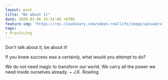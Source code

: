 ```yaml
---
layout: post
title: "Be about it"
date: 2020-02-06 16:34:00 +0700
feature-img: "https://res.cloudinary.com/sdees-reallife/image/upload/v1555658919/sample_feature_img.png"
tags:
- Practicing
---
```

Don't talk about it, be about it!

If you knew success was a certainly, what would you attempt to do?

<i class="fa fa-child" style="color:plum"></i>

We do not need magic to transform our world. We carry all the power we need inside ourselves already. ~ J.K. Rowling
